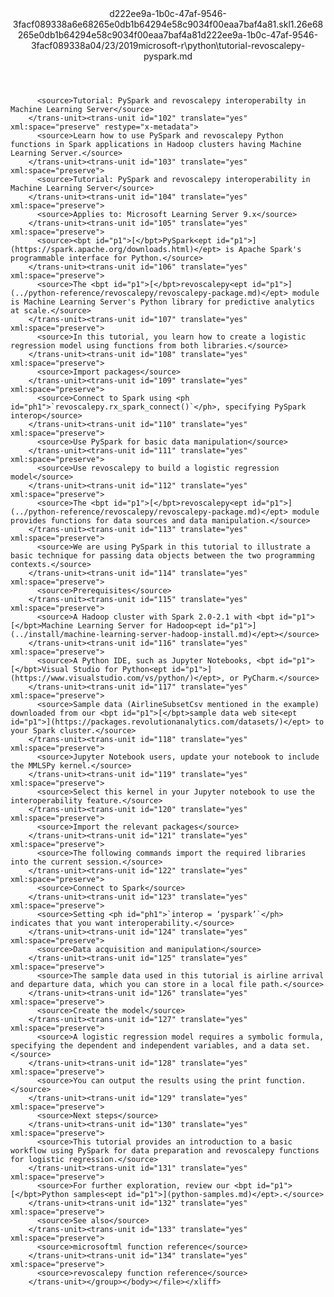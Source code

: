 <?xml version="1.0"?><xliff version="1.2" xmlns="urn:oasis:names:tc:xliff:document:1.2" xmlns:xsi="http://www.w3.org/2001/XMLSchema-instance" xsi:schemaLocation="urn:oasis:names:tc:xliff:document:1.2 xliff-core-1.2-transitional.xsd"><file datatype="xml" original="tutorial-revoscalepy-pyspark.md" source-language="en-US" target-language="en-US"><header><tool tool-id="mdxliff" tool-name="mdxliff" tool-version="1.0-1931010" tool-company="Microsoft" /><xliffext:skl_file_name xmlns:xliffext="urn:microsoft:content:schema:xliffextensions">d222ee9a-1b0c-47af-9546-3facf089338a6e68265e0db1b64294e58c9034f00eaa7baf4a81.skl</xliffext:skl_file_name><xliffext:version xmlns:xliffext="urn:microsoft:content:schema:xliffextensions">1.2</xliffext:version><xliffext:ms.openlocfilehash xmlns:xliffext="urn:microsoft:content:schema:xliffextensions">6e68265e0db1b64294e58c9034f00eaa7baf4a81</xliffext:ms.openlocfilehash><xliffext:ms.sourcegitcommit xmlns:xliffext="urn:microsoft:content:schema:xliffextensions">d222ee9a-1b0c-47af-9546-3facf089338a</xliffext:ms.sourcegitcommit><xliffext:ms.lasthandoff xmlns:xliffext="urn:microsoft:content:schema:xliffextensions">04/23/2019</xliffext:ms.lasthandoff><xliffext:ms.openlocfilepath xmlns:xliffext="urn:microsoft:content:schema:xliffextensions">microsoft-r\python\tutorial-revoscalepy-pyspark.md</xliffext:ms.openlocfilepath></header><body><group id="content" extype="content"><trans-unit id="101" translate="yes" xml:space="preserve" restype="x-metadata">
          <source>Tutorial: PySpark and revoscalepy interoperabilty in Machine Learning Server</source>
        </trans-unit><trans-unit id="102" translate="yes" xml:space="preserve" restype="x-metadata">
          <source>Learn how to use PySpark and revoscalepy Python functions in Spark applications in Hadoop clusters having Machine Learning Server.</source>
        </trans-unit><trans-unit id="103" translate="yes" xml:space="preserve">
          <source>Tutorial: PySpark and revoscalepy interoperability in Machine Learning Server</source>
        </trans-unit><trans-unit id="104" translate="yes" xml:space="preserve">
          <source>Applies to: Microsoft Learning Server 9.x</source>
        </trans-unit><trans-unit id="105" translate="yes" xml:space="preserve">
          <source><bpt id="p1">[</bpt>PySpark<ept id="p1">](https://spark.apache.org/downloads.html)</ept> is Apache Spark's programmable interface for Python.</source>
        </trans-unit><trans-unit id="106" translate="yes" xml:space="preserve">
          <source>The <bpt id="p1">[</bpt>revoscalepy<ept id="p1">](../python-reference/revoscalepy/revoscalepy-package.md)</ept> module is Machine Learning Server's Python library for predictive analytics at scale.</source>
        </trans-unit><trans-unit id="107" translate="yes" xml:space="preserve">
          <source>In this tutorial, you learn how to create a logistic regression model using functions from both libraries.</source>
        </trans-unit><trans-unit id="108" translate="yes" xml:space="preserve">
          <source>Import packages</source>
        </trans-unit><trans-unit id="109" translate="yes" xml:space="preserve">
          <source>Connect to Spark using <ph id="ph1">`revoscalepy.rx_spark_connect()`</ph>, specifying PySpark interop</source>
        </trans-unit><trans-unit id="110" translate="yes" xml:space="preserve">
          <source>Use PySpark for basic data manipulation</source>
        </trans-unit><trans-unit id="111" translate="yes" xml:space="preserve">
          <source>Use revoscalepy to build a logistic regression model</source>
        </trans-unit><trans-unit id="112" translate="yes" xml:space="preserve">
          <source>The <bpt id="p1">[</bpt>revoscalepy<ept id="p1">](../python-reference/revoscalepy/revoscalepy-package.md)</ept> module provides functions for data sources and data manipulation.</source>
        </trans-unit><trans-unit id="113" translate="yes" xml:space="preserve">
          <source>We are using PySpark in this tutorial to illustrate a basic technique for passing data objects between the two programming contexts.</source>
        </trans-unit><trans-unit id="114" translate="yes" xml:space="preserve">
          <source>Prerequisites</source>
        </trans-unit><trans-unit id="115" translate="yes" xml:space="preserve">
          <source>A Hadoop cluster with Spark 2.0-2.1 with <bpt id="p1">[</bpt>Machine Learning Server for Hadoop<ept id="p1">](../install/machine-learning-server-hadoop-install.md)</ept></source>
        </trans-unit><trans-unit id="116" translate="yes" xml:space="preserve">
          <source>A Python IDE, such as Jupyter Notebooks, <bpt id="p1">[</bpt>Visual Studio for Python<ept id="p1">](https://www.visualstudio.com/vs/python/)</ept>, or PyCharm.</source>
        </trans-unit><trans-unit id="117" translate="yes" xml:space="preserve">
          <source>Sample data (AirlineSubsetCsv mentioned in the example) downloaded from our <bpt id="p1">[</bpt>sample data web site<ept id="p1">](https://packages.revolutionanalytics.com/datasets/)</ept> to your Spark cluster.</source>
        </trans-unit><trans-unit id="118" translate="yes" xml:space="preserve">
          <source>Jupyter Notebook users, update your notebook to include the MMLSPy kernel.</source>
        </trans-unit><trans-unit id="119" translate="yes" xml:space="preserve">
          <source>Select this kernel in your Jupyter notebook to use the interoperability feature.</source>
        </trans-unit><trans-unit id="120" translate="yes" xml:space="preserve">
          <source>Import the relevant packages</source>
        </trans-unit><trans-unit id="121" translate="yes" xml:space="preserve">
          <source>The following commands import the required libraries into the current session.</source>
        </trans-unit><trans-unit id="122" translate="yes" xml:space="preserve">
          <source>Connect to Spark</source>
        </trans-unit><trans-unit id="123" translate="yes" xml:space="preserve">
          <source>Setting <ph id="ph1">`interop = ‘pyspark’`</ph> indicates that you want interoperability.</source>
        </trans-unit><trans-unit id="124" translate="yes" xml:space="preserve">
          <source>Data acquisition and manipulation</source>
        </trans-unit><trans-unit id="125" translate="yes" xml:space="preserve">
          <source>The sample data used in this tutorial is airline arrival and departure data, which you can store in a local file path.</source>
        </trans-unit><trans-unit id="126" translate="yes" xml:space="preserve">
          <source>Create the model</source>
        </trans-unit><trans-unit id="127" translate="yes" xml:space="preserve">
          <source>A logistic regression model requires a symbolic formula, specifying the dependent and independent variables, and a data set.</source>
        </trans-unit><trans-unit id="128" translate="yes" xml:space="preserve">
          <source>You can output the results using the print function.</source>
        </trans-unit><trans-unit id="129" translate="yes" xml:space="preserve">
          <source>Next steps</source>
        </trans-unit><trans-unit id="130" translate="yes" xml:space="preserve">
          <source>This tutorial provides an introduction to a basic workflow using PySpark for data preparation and revoscalepy functions for logistic regression.</source>
        </trans-unit><trans-unit id="131" translate="yes" xml:space="preserve">
          <source>For further exploration, review our <bpt id="p1">[</bpt>Python samples<ept id="p1">](python-samples.md)</ept>.</source>
        </trans-unit><trans-unit id="132" translate="yes" xml:space="preserve">
          <source>See also</source>
        </trans-unit><trans-unit id="133" translate="yes" xml:space="preserve">
          <source>microsoftml function reference</source>
        </trans-unit><trans-unit id="134" translate="yes" xml:space="preserve">
          <source>revoscalepy function reference</source>
        </trans-unit></group></body></file></xliff>
